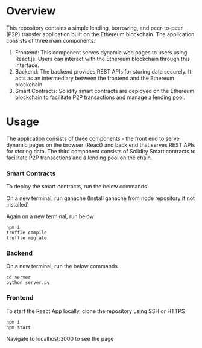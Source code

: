 # Overview
This repository contains a simple lending, borrowing, and peer-to-peer (P2P) transfer application built on the Ethereum blockchain. The application consists of three main components:

1. Frontend: This component serves dynamic web pages to users using React.js. Users can interact with the Ethereum blockchain through this interface.
2. Backend: The backend provides REST APIs for storing data securely. It acts as an intermediary between the frontend and the Ethereum blockchain.
3. Smart Contracts: Solidity smart contracts are deployed on the Ethereum blockchain to facilitate P2P transactions and manage a lending pool.



# Usage
The application consists of three components - the front end to serve dynamic pages on the browser (React) and back end that serves REST APIs for storing data. The third component consists of Solidity Smart contracts to facilitate P2P transactions and a lending pool on the chain.

### Smart Contracts
To deploy the smart contracts, run the below commands

On a new terminal, run ganache (Install ganache from node repository if not installed)

Again on a new terminal, run below

```cd truffle/
npm i
truffle compile
truffle migrate
```

### Backend
On a new terminal, run the below commands
```
cd server
python server.py
```

### Frontend
To start the React App locally, clone the repository using SSH or HTTPS

```cd client/
npm i
npm start
```

Navigate to localhost:3000 to see the page
